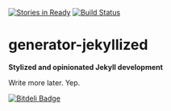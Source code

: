 [![Stories in Ready](https://badge.waffle.io/sondr3/generator-jekyllized.png?label=ready)](https://waffle.io/sondr3/generator-jekyllized)
[![Build Status](https://travis-ci.org/sondr3/generator-jekyllized.png?branch=master)](https://travis-ci.org/sondr3/generator-jekyllized)
# generator-jekyllized

**Stylized and opinionated Jekyll development**

Write more later. Yep.


[![Bitdeli Badge](https://d2weczhvl823v0.cloudfront.net/sondr3/generator-jekyllized/trend.png)](https://bitdeli.com/free "Bitdeli Badge")

